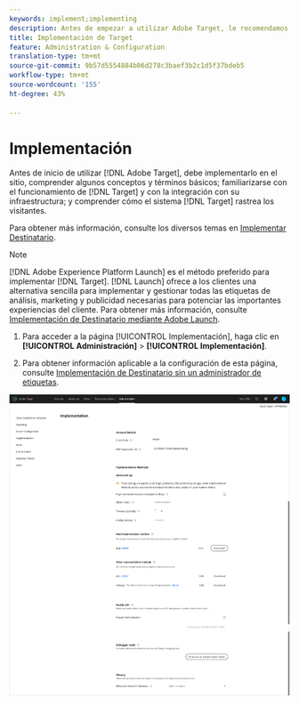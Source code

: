 ```yaml
---
keywords: implement;implementing
description: Antes de empezar a utilizar Adobe Target, le recomendamos que lo implemente en su sitio, comprenda algunos conceptos y términos básicos, se familiarice con el funcionamiento de Target y cómo se integra en su infraestructura, y comprenda el proceso de seguimiento de los visitantes que realiza el sistema Target.
title: Implementación de Target
feature: Administration & Configuration
translation-type: tm+mt
source-git-commit: 9b57d5554884b06d278c3baef3b2c1d5f37bdeb5
workflow-type: tm+mt
source-wordcount: '155'
ht-degree: 43%

---
```



# Implementación

Antes de inicio de utilizar [!DNL Adobe Target], debe implementarlo en el sitio, comprender algunos conceptos y términos básicos; familiarizarse con el funcionamiento de [!DNL Target] y con la integración con su infraestructura; y comprender cómo el sistema [!DNL Target] rastrea los visitantes.

Para obtener más información, consulte los diversos temas en [Implementar Destinatario](/help/c-implementing-target/implementing-target.md).

>[!NOTE]
>
>[!DNL Adobe Experience Platform Launch] es el método preferido para implementar  [!DNL Target]. [!DNL Launch] ofrece a los clientes una alternativa sencilla para implementar y gestionar todas las etiquetas de análisis, marketing y publicidad necesarias para potenciar las importantes experiencias del cliente. Para obtener más información, consulte [Implementación de Destinatario mediante Adobe Launch](/help/c-implementing-target/c-implementing-target-for-client-side-web/how-to-deployatjs/cmp-implementing-target-using-adobe-launch.md).

1. Para acceder a la página [!UICONTROL Implementación], haga clic en **[!UICONTROL Administración]** > **[!UICONTROL Implementación]**.

1. Para obtener información aplicable a la configuración de esta página, consulte [Implementación de Destinatario sin un administrador de etiquetas](/help/c-implementing-target/c-implementing-target-for-client-side-web/how-to-deployatjs/implementing-target-without-a-tag-manager.md).

![Página de implementación](/help/administrating-target/assets/implementation.png)